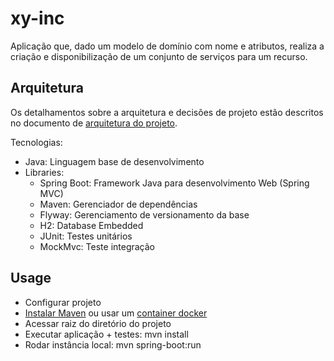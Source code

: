 # xy-inc
Aplicação que, dado um modelo de domínio com nome e 
atributos, realiza a criação e disponibilização de um
conjunto de serviços para um recurso.

## Arquitetura
Os detalhamentos sobre a arquitetura e decisões de projeto estão descritos 
no documento de [arquitetura do projeto](docs/architecture.md). 

Tecnologias:
* Java: Linguagem base de desenvolvimento
* Libraries:
  * Spring Boot: Framework Java para desenvolvimento Web (Spring MVC)
  * Maven: Gerenciador de dependências
  * Flyway: Gerenciamento de versionamento da base
  * H2: Database Embedded
  * JUnit: Testes unitários
  * MockMvc: Teste integração

## Usage
* Configurar projeto
 * [Instalar Maven](http://maven.apache.org/install.html) ou usar um [container docker](https://hub.docker.com/_/maven/)
 * Acessar raiz do diretório do projeto
 * Executar aplicação + testes: mvn install
 * Rodar instância local: mvn spring-boot:run
